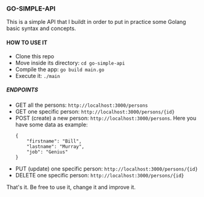 ### GO-SIMPLE-API

This is a simple API that I buildt in order to put in practice some Golang basic syntax and concepts.

#### HOW TO USE IT

- Clone this repo
- Move inside its directory: `cd go-simple-api`
- Compile the app: `go build main.go`
- Execute it: `./main`

##### ENDPOINTS

- GET all the persons: `http://localhost:3000/persons`
- GET one specific person: `http://localhost:3000/persons/{id}`
- POST (create) a new person: `http://localhost:3000/persons`. Here you have some data as example:
  ```
  {
      "firstname": "Bill",
      "lastname": "Murray",
      "job": "Genius"
  }
  ```
- PUT (update) one specific person: `http://localhost:3000/persons/{id}`
- DELETE one specific person: `http://localhost:3000/persons/{id}`

That's it. Be free to use it, change it and improve it.
